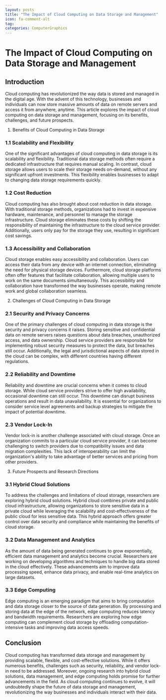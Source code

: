 ```yaml
---
layout: posts
title: "The Impact of Cloud Computing on Data Storage and Management"
icon: fa-comment-alt
tag:      
categories: ComputerGraphics
---
```



# The Impact of Cloud Computing on Data Storage and Management

## Introduction

Cloud computing has revolutionized the way data is stored and managed in the digital age. With the advent of this technology, businesses and individuals can now store massive amounts of data on remote servers and access it from anywhere, anytime. This article explores the impact of cloud computing on data storage and management, focusing on its benefits, challenges, and future prospects.

1. Benefits of Cloud Computing in Data Storage

### 1.1 Scalability and Flexibility

One of the significant advantages of cloud computing in data storage is its scalability and flexibility. Traditional data storage methods often require a dedicated infrastructure that requires manual scaling. In contrast, cloud storage allows users to scale their storage needs on-demand, without any significant upfront investments. This flexibility enables businesses to adapt to changing data storage requirements quickly.

### 1.2 Cost Reduction

Cloud computing has also brought about cost reduction in data storage. With traditional storage methods, organizations had to invest in expensive hardware, maintenance, and personnel to manage the storage infrastructure. Cloud storage eliminates these costs by shifting the responsibility of maintaining the infrastructure to the cloud service provider. Additionally, users only pay for the storage they use, resulting in significant cost savings.

### 1.3 Accessibility and Collaboration

Cloud storage enables easy accessibility and collaboration. Users can access their data from any device with an internet connection, eliminating the need for physical storage devices. Furthermore, cloud storage platforms often offer features that facilitate collaboration, allowing multiple users to work on the same documents simultaneously. This accessibility and collaboration have transformed the way businesses operate, making remote work and global collaboration seamless.

2. Challenges of Cloud Computing in Data Storage

### 2.1 Security and Privacy Concerns

One of the primary challenges of cloud computing in data storage is the security and privacy concerns it raises. Storing sensitive and confidential data on remote servers raises questions about data breaches, unauthorized access, and data ownership. Cloud service providers are responsible for implementing robust security measures to protect the data, but breaches still occur. Additionally, the legal and jurisdictional aspects of data stored in the cloud can be complex, with different countries having different regulations.

### 2.2 Reliability and Downtime

Reliability and downtime are crucial concerns when it comes to cloud storage. While cloud service providers strive to offer high availability, occasional downtime can still occur. This downtime can disrupt business operations and result in data unavailability. It is essential for organizations to consider service level agreements and backup strategies to mitigate the impact of potential downtime.

### 2.3 Vendor Lock-In

Vendor lock-in is another challenge associated with cloud storage. Once an organization commits to a particular cloud service provider, it can become challenging to switch providers due to compatibility issues and data migration complexities. This lack of interoperability can limit the organization's ability to take advantage of better services and pricing from other providers.

3. Future Prospects and Research Directions

### 3.1 Hybrid Cloud Solutions

To address the challenges and limitations of cloud storage, researchers are exploring hybrid cloud solutions. Hybrid cloud combines private and public cloud infrastructure, allowing organizations to store sensitive data in a private cloud while leveraging the scalability and cost-effectiveness of the public cloud for less sensitive data. This hybrid approach offers greater control over data security and compliance while maintaining the benefits of cloud storage.

### 3.2 Data Management and Analytics

As the amount of data being generated continues to grow exponentially, efficient data management and analytics become crucial. Researchers are working on developing algorithms and techniques to handle big data stored in the cloud effectively. These advancements aim to improve data processing speed, enhance data privacy, and enable real-time analytics on large datasets.

### 3.3 Edge Computing

Edge computing is an emerging paradigm that aims to bring computation and data storage closer to the source of data generation. By processing and storing data at the edge of the network, edge computing reduces latency and bandwidth requirements. Researchers are exploring how edge computing can complement cloud storage by offloading computation-intensive tasks and improving data access speeds.

## Conclusion

Cloud computing has transformed data storage and management by providing scalable, flexible, and cost-effective solutions. While it offers numerous benefits, challenges such as security, reliability, and vendor lock-in need to be addressed. Moreover, ongoing research into hybrid cloud solutions, data management, and edge computing holds promise for further advancements in the field. As cloud computing continues to evolve, it will undoubtedly shape the future of data storage and management, revolutionizing the way businesses and individuals interact with their data.